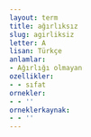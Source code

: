 ```yaml
---
layout: term
title: ağırlıksız
slug: agirliksiz
letter: A
lisan: Türkçe
anlamlar:
- Ağırlığı olmayan
ozellikler:
- - sıfat
ornekler:
- - ''
orneklerkaynak:
- - ''
---
```


